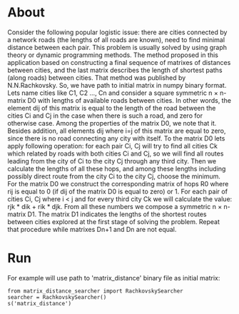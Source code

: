# About
Consider the following popular logistic issue: there are cities connected by a network roads (the lengths of all roads are known), need to find minimal distance between each pair. This problem is usually solved by using graph theory or dynamic programming methods. The method proposed in this application based on constructing a final sequence of matrixes of distances between cities, and the last matrix describes the length of shortest paths (along roads) between cities. That method was published by N.N.Rachkovsky.
So, we have path to initial matrix in numpy binary format. Lets name cities like C1, C2 ..., Сn and consider a square symmetric n × n-matrix D0 with lengths of available roads between cities. In other words, the element dij of this matrix is equal to the length of the road between the cities Сi  and Cj in the case when there is such a road, and zero for otherwise case. Among the properties of the matrix D0, we note that it. Besides addition, all elements dij where i=j of this matrix are equal to zero, since there is no road connecting any city with itself. To the matrix D0 lets apply following operation: for each pair Сi, Сj will try to find all cities Сk which related by roads with both cities Ci  and Cj, so we will find all routes leading from the city of Ci  to the city Сj  through any third city. Then we calculate the lengths of all these hops, and among these lengths including possibly direct route from the city Ci to the city Сj, choose the minimum.  
For the matrix D0 we construct the corresponding matrix of hops R0 where rij is equal to 0 (if dij of the matrix D0 is equal to zero) or 1. For each pair of cities Ci, Cj where i  < j and for every third city Ck we will calculate the value: rjk * dik + rik * djk. From all these numbers we compose a symmetric  n × n-matrix D1. The matrix D1 indicates the lengths of the shortest routes between cities explored at the first stage of solving the problem. Repeat that procedure while matrixes  Dn+1 and Dn are not equal.

# Run
For example will use path to 'matrix_distance' binary file as initial matrix:
```
from matrix_distance_searcher import RachkovskySearcher
searcher = RachkovskySearcher()
s('matrix_distance')
```
